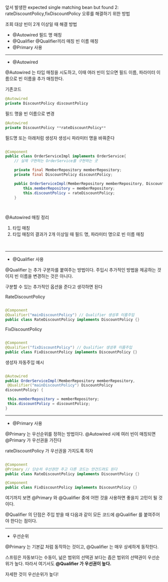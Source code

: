 앞서 발생한 expected single matching bean but found 2: rateDiscountPolicy,fixDiscountPolicy 오류를 해결하기 위한 방법


조회 대상 빈이 2개 이상일 때 해결 방법
* @Autowired 필드 명 매칭
* @Qualifier @Qualifier끼리 매칭 빈 이름 매칭
* @Primary 사용

---

- @Autowired

@Autowired 는 타입 매칭을 시도하고, 이때 여러 빈이 있으면 필드 이름, 파라미터 이름으로 빈 이름을 추가 매칭한다.

기존코드 

```java
@Autowired
private DiscountPolicy discountPolicy

```

필드 명을 빈 이름으로 변경


```java
@Autowired
private DiscountPolicy **rateDiscountPolicy**

```

필드명 또는 아래처럼 생성자 생성시 파라미터 명을 바꿔준다

```java

@Component
public class OrderServiceImpl implements OrderService{
    // 실제 구현하는 OrderService를 구현하는 곳

    private final MemberRepository memberRepository;
    private final DiscountPolicy discountPolicy;

    public OrderServiceImpl(MemberRepository memberRepository, DiscountPolicy rateDiscountPolicy) {
        this.memberRepository = memberRepository;
        this.discountPolicy = rateDiscountPolicy;
    }

```

<br/>

@Autowired 매칭 정리
1. 타입 매칭
2. 타입 매칭의 결과가 2개 이상일 때 필드 명, 파라미터 명으로 빈 이름 매칭

<br/>

---

- @Qualifier 사용

@Qualifier 는 추가 구분자를 붙여주는 방법이다. 주입시 추가적인 방법을 제공하는 것이지 빈 이름을 변경하는 것은 아니다.

구분할 수 있는 추가적인 옵션을 준다고 생각하면 된다

RateDiscountPolicy
```java

@Component
@Qualifier("mainDiscountPolicy") // Qualifier 생성후 이름주입
public class RateDiscountPolicy implements DiscountPolicy {}

```

FixDiscountPolicy
```java

@Component
@Qualifier("fixDiscountPolicy") // Qualifier 생성후 이름주입
public class FixDiscountPolicy implements DiscountPolicy {}

```

생성자 자동주입 예시

```java

@Autowired
public OrderServiceImpl(MemberRepository memberRepository,
 @Qualifier("mainDiscountPolicy") DiscountPolicy 
discountPolicy) {

 this.memberRepository = memberRepository;
 this.discountPolicy = discountPolicy;
}

```
---

- @Primary 사용

@Primary 는 우선순위를 정하는 방법이다. @Autowired 시에 여러 빈이 매칭되면 @Primary 가 우선권을 가진다

rateDiscountPolicy 가 우선권을 가지도록 하자

```java

@Component
@Primary // 단순히 우선권만 주고 다른 코드는 안건드려도 된다
public class RateDiscountPolicy implements DiscountPolicy {}

@Component
public class FixDiscountPolicy implements DiscountPolicy {}

```


여기까지 보면 @Primary 와 @Qualifier 중에 어떤 것을 사용하면 좋을지 고민이 될 것이다.

@Qualifier 의 단점은 주입 받을 때 다음과 같이 모든 코드에 @Qualifier 를 붙여주어야 한다는 점이다.

---

- 우선순위

@Primary 는 기본값 처럼 동작하는 것이고, @Qualifier 는 매우 상세하게 동작한다. 

스프링은 자동보다는 수동이, 넒은 범위의 선택권 보다는 좁은 범위의 선택권이 우선순위가 높다. 따라서 여기서도 **@Qualifier 가 우선권이 높다.**

자세한 것이 우선순위가 높다!


